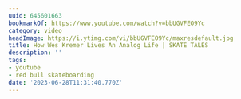 ```yaml
---
uuid: 645601663
bookmarkOf: https://www.youtube.com/watch?v=bbUGVFEO9Yc
category: video
headImage: https://i.ytimg.com/vi/bbUGVFEO9Yc/maxresdefault.jpg
title: How Wes Kremer Lives An Analog Life | SKATE TALES
description: ''
tags:
- youtube
- red bull skateboarding
date: '2023-06-28T11:31:40.770Z'
---
```



